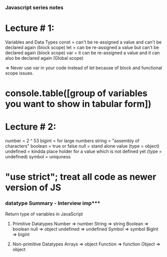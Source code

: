 
### Javascript series notes
# Lecture  # 1:
Variables and Data Types
const = can't be re-assigned a value and can't be declared again  (block scope)
let = can be re-assigned a value but can't be declared again (block scope)
var = it can be re-assigned a value and it can also be declared again  (Global scope)

=> Never use var in your code instead of let because of block and functional scope issues.
# console.table([group of variables you want to show in tabular form])

# Lecture  # 2:
number = 2 ^ 53
bigint = for large numbers
string = "assembly of characters"
boolean = true or false
null = stand alone value (type = object)
undefined = kindda place holder for a value which is not defined yet (type = undefined)
symbol = uniquness


# "use strict";   treat all code as newer version of JS

### datatype Summary  - Interview imp***

Return type of variables in JavaScript
1) Primitive Datatypes
       Number => number
       String  => string
       Boolean  => boolean
       null  => object
       undefined  =>  undefined
       Symbol  =>  symbol
       BigInt  =>  bigint

2) Non-primitive Datatypes
       Arrays  =>  object
       Function  =>  function
       Object  =>  object